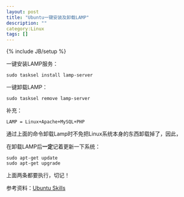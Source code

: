 ```yaml
---
layout: post
title: "Ubuntu一键安装及卸载LAMP"
description: ""
category:Linux 
tags: []
---
```

{% include JB/setup %}

一键安装LAMP服务：

	sudo tasksel install lamp-server

一键卸载LAMP：

	sudo tasksel remove lamp-server

补充：

	LAMP = Linux+Apache+MySQL+PHP

通过上面的命令卸载Lamp时不免把Linux系统本身的东西卸载掉了，因此，

在卸载LAMP后**一定**记着更新一下系统：

	sudo apt-get update
	sudo apt-get upgrade

上面两条都要执行，切记！

参考资料：[Ubuntu Skills](http://wiki.ubuntu.org.cn/UbuntuSkills#.E4.B8.80.E9.94.AE.E5.AE.89.E8.A3.85_LAMP_.E6.9C.8D.E5.8A.A1)
